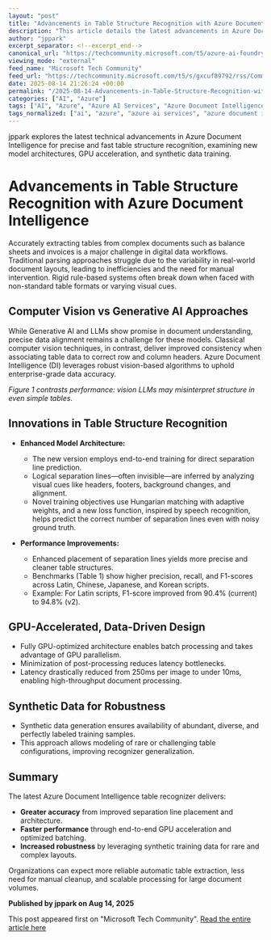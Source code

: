 ```yaml
---
layout: "post"
title: "Advancements in Table Structure Recognition with Azure Document Intelligence"
description: "This article details the latest advancements in Azure Document Intelligence's table structure recognizer, focusing on precise extraction of tables from diverse and complex documents. It compares traditional parsing with modern AI and computer vision techniques, elaborates on new model architecture for accurate line placement, highlights GPU acceleration for efficient processing, and discusses the use of synthetic data for robust training. The discussion is highly technical and targets developers and architects interested in document AI, computer vision, and large-scale data extraction with Microsoft technologies."
author: "jppark"
excerpt_separator: <!--excerpt_end-->
canonical_url: "https://techcommunity.microsoft.com/t5/azure-ai-foundry-blog/unveiling-the-next-generation-of-table-structure-recognition/ba-p/4443684"
viewing_mode: "external"
feed_name: "Microsoft Tech Community"
feed_url: "https://techcommunity.microsoft.com/t5/s/gxcuf89792/rss/Community"
date: 2025-08-14 21:26:24 +00:00
permalink: "/2025-08-14-Advancements-in-Table-Structure-Recognition-with-Azure-Document-Intelligence.html"
categories: ["AI", "Azure"]
tags: ["AI", "Azure", "Azure AI Services", "Azure Document Intelligence", "Community", "Computer Vision", "Deep Learning", "Document AI", "Document Processing", "GPU Acceleration", "Hungarian Matching", "Large Language Models", "Layout Analysis", "Model Architecture", "Performance Benchmarking", "Separation Line Placement", "Synthetic Data", "Table Extraction", "Table Recognition"]
tags_normalized: ["ai", "azure", "azure ai services", "azure document intelligence", "community", "computer vision", "deep learning", "document ai", "document processing", "gpu acceleration", "hungarian matching", "large language models", "layout analysis", "model architecture", "performance benchmarking", "separation line placement", "synthetic data", "table extraction", "table recognition"]
---
```


jppark explores the latest technical advancements in Azure Document Intelligence for precise and fast table structure recognition, examining new model architectures, GPU acceleration, and synthetic data training.<!--excerpt_end-->

# Advancements in Table Structure Recognition with Azure Document Intelligence

Accurately extracting tables from complex documents such as balance sheets and invoices is a major challenge in digital data workflows. Traditional parsing approaches struggle due to the variability in real-world document layouts, leading to inefficiencies and the need for manual intervention. Rigid rule-based systems often break down when faced with non-standard table formats or varying visual cues.

## Computer Vision vs Generative AI Approaches

While Generative AI and LLMs show promise in document understanding, precise data alignment remains a challenge for these models. Classical computer vision techniques, in contrast, deliver improved consistency when associating table data to correct row and column headers. Azure Document Intelligence (DI) leverages robust vision-based algorithms to uphold enterprise-grade data accuracy.

*Figure 1 contrasts performance: vision LLMs may misinterpret structure in even simple tables.*

## Innovations in Table Structure Recognition

- **Enhanced Model Architecture:**
  - The new version employs end-to-end training for direct separation line prediction.
  - Logical separation lines—often invisible—are inferred by analyzing visual cues like headers, footers, background changes, and alignment.
  - Novel training objectives use Hungarian matching with adaptive weights, and a new loss function, inspired by speech recognition, helps predict the correct number of separation lines even with noisy ground truth.

- **Performance Improvements:**
  - Enhanced placement of separation lines yields more precise and cleaner table structures.
  - Benchmarks (Table 1) show higher precision, recall, and F1-scores across Latin, Chinese, Japanese, and Korean scripts.
  - Example: For Latin scripts, F1-score improved from 90.4% (current) to 94.8% (v2).

## GPU-Accelerated, Data-Driven Design

- Fully GPU-optimized architecture enables batch processing and takes advantage of GPU parallelism.
- Minimization of post-processing reduces latency bottlenecks.
- Latency drastically reduced from 250ms per image to under 10ms, enabling high-throughput document processing.

## Synthetic Data for Robustness

- Synthetic data generation ensures availability of abundant, diverse, and perfectly labeled training samples.
- This approach allows modeling of rare or challenging table configurations, improving recognizer generalization.

## Summary

The latest Azure Document Intelligence table recognizer delivers:

- **Greater accuracy** from improved separation line placement and architecture.
- **Faster performance** through end-to-end GPU acceleration and optimized batching.
- **Increased robustness** by leveraging synthetic training data for rare and complex layouts.

Organizations can expect more reliable automatic table extraction, less need for manual cleanup, and scalable processing for large document volumes.

**Published by jppark on Aug 14, 2025**

This post appeared first on "Microsoft Tech Community". [Read the entire article here](https://techcommunity.microsoft.com/t5/azure-ai-foundry-blog/unveiling-the-next-generation-of-table-structure-recognition/ba-p/4443684)

